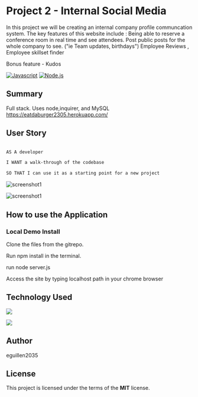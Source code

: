 # Project 2 - Internal Social Media

In this project we will be creating an internal company profile communcation system. The key features of this website include :
Being able to reserve a conference room in real time and see attendees.
Post public posts for the whole company to see. ("ie Team updates, birthdays")
Employee Reviews , Employee skillset finder


Bonus feature - Kudos

[![Javascript](https://img.shields.io/badge/Javascript-JS-blue.svg)](https://www.w3schools.com/Js/)
[![Node.js](https://img.shields.io/badge/Node.js-Node-green.svg)](https://nodejs.org/en/)


## Summary

Full stack. Uses node,inquirer, and MySQL
https://eatdaburger2305.herokuapp.com/
 
## User Story
```sh

AS A developer

I WANT a walk-through of the codebase

SO THAT I can use it as a starting point for a new project

```
![screenshot1](/screenshot/Screenshot%201.png)

![screenshot1](views/assets/img/burger.png)

## How to use the Application

### Local Demo Install
Clone the files from the gitrepo.

Run npm install in the terminal.

run node server.js

Access the site by typing localhost path in your chrome browser

## Technology Used
 ![](http://williamavasquez.herokuapp.com/img/js.png)
 
 ![](http://williamavasquez.herokuapp.com/img/node.png)
 


## Author
eguillen2035

## License
This project is licensed under the terms of the **MIT** license.
